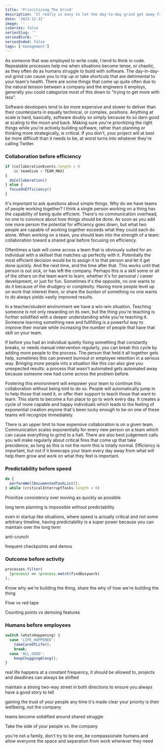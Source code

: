 ```yaml
---
title: 'Prioritizing The Grind'
description: 'It really is easy to let the day-to-day grind get away from you. I think I have a few simple rules that help me make decisions about daily events quickly and maintain the values I like to think bleed through for the team to stay engaged and happy.'
date: '2023-12-12'
image: ''
isSeries: false
seriesSlug: ''
seriesBlurb: ''
seriesEnded: false
tags: ['management']
---
```


As someone that was employed to write code, I tend to think in code. Repeatable processes help me when situations become tense, or chaotic, as they often do as humans struggle to build with software. The day-in-day-out grind can cause you to trip up or take shortcuts that are detrimental to your team's health. There are some things that come up quite often due to the natural tension between a company and the engineers it employs, generally you could categorize most of this down to "trying to get more with less". 

Software developers tend to be more expensive and slower to deliver than their counterparts in equally technical, or complex, positions. Anything at scale is hard, basically, software doubly so simply because its so darn good at scaling to the moon and back. Making sure you're prioritizing the right things while you're actively building software, rather than planning or thinking more strategically, is critical. If you don't, your project will at best be more difficult than it needs to be, at worst turns into whatever they're calling Twitter.

### Collaboration before efficiency

<!-- prettier-ignore-start -->
<!-- CODE BLOCK - START -->
```js
if (collaborationEvents.length > 0 
    && teamSize < TEAM_MAX) 
{
  doCollaboration()
} else {
  focusOnEfficiency()
}
```
<!-- CODE BLOCK - END -->
<!-- prettier-ignore-end -->

It's important to ask questions about simple things. Why do we have teams of people working together? I think a single person working on a thing has the capability of being quite efficient. There's no communication overhead, no one to convince about how things should be done. As soon as you add one more person the potential for efficiency goes down, but what two people are capable of working together exceeds what they could each do alone. When working on a team, you should lean into the strength of a team: collaboration toward a shared goal before focusing on efficiency.

Oftentimes a task will come across a team that is obviously suited for an individual with a skillset that matches up perfectly with it. Potentially the most efficient decision would be to assign it to that person and let it get done quickly. And the next time, and the time after that. This works until that person is out sick, or has left the company. Perhaps this is a skill some or all of the others on the team want to learn, whether it's for personal / career development, or just for fun. Sometimes it's the opposite, no one wants to do it because of the drudgery or complexity. Having more people level up on work that interest them, or share the burdon of something no one wants to do always yields vastly improved results.

In a teacher/student environment we have a win-win situation. Teaching someone is not only rewarding on its own, but the thing you're teaching is further solidified with a deeper understanding while you're teaching it. Someone learning something new and fullfilling is a powerful way to improve their morale while increasing the number of people that have that skill on your team.

If before you had an individual quietly fixing something that constantly breaks, or needs manual intervention regularly, you can break this cycle by adding more people to the process. The person that held it all together gets help, sometimes this can prevent burnout or employee retention in a serious way. Bringing more people into a situation like this can also give you unexpected results: a process that wasn't automated gets automated away because someone new had come across the problem before.

Fostering this environment will empower your team to continue this collaboration without being told to do so. People will automatically jump in to help those that need it, or offer their support to teach those that want to learn. This starts to become a fun place to go to work every day. It creates a cycle of more capable and happy individuals which leads to the feeling of exponential creation anyone that's been lucky enough to be on one of these teams will recognize immediately.

There is an upper limit to how expensive collaboration is on a given team. Communication scales exponentially for every new person on a team which can cause everything to grind to a halt. There are also best judgement calls you will make regularly about critical fires that come up that take precidence, as long as this is not the norm this is totally normal. Efficiency is important, but not if it kneecaps your team every day away from what will help them grow and work on what they feel is important. 

### Predictability before speed

<!-- prettier-ignore-start -->
<!-- CODE BLOCK - START -->
```js
do {
  performWellDocumentedTaskList();
} while (criticalInterruptTasks.length < 0)
```
<!-- CODE BLOCK - END -->
<!-- prettier-ignore-end -->

Prioritize consistency over moving as quickly as possible

long term planning is impossible without predictability

even in startup like situations, where speed is actually critical and not some arbitrary timeline, having predictability is a super power because you can maintain over the long term

anti-crunch

frequent checkpoints and demos

### Outcome before activity

<!-- prettier-ignore-start -->
<!-- CODE BLOCK - START -->
```js
processes.filter(
  (process) => !process.match(findBusywork)
);
```
<!-- CODE BLOCK - END -->
<!-- prettier-ignore-end -->

Know why we're building the thing, share the why of how we're building the thing

Flow vs red tape

Counting points vs demoing features

### Humans before employees

<!-- prettier-ignore-start -->
<!-- CODE BLOCK - START -->
```js
switch (whatsHappening) {
  case 'LIFE_HAPPENED':
    takeCareOfLife();
    break;
  case 'ALL_GOOD':
    keepChuggingAlong();
}
```
<!-- CODE BLOCK - END -->
<!-- prettier-ignore-end -->

real life happens at a constant frequency, it should be allowed to, projects and deadlines can always be shifted

maintain a strong two-way street in both directions to ensure you always have a good story to tell

gaining the trust of your people any time it's made clear your priority is their wellbeing, not the company

teams become solidified around shared struggle

Take the side of your people vs. the company

you're not a family, don't try to be one, be compassionate humans and allow everyone the space and separation from work whenever they need